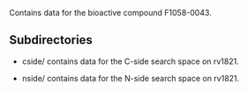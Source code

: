 Contains data for the bioactive compound F1058-0043.

## Subdirectories

- cside/ contains data for the C-side search space on rv1821.

- nside/ contains data for the N-side search space on rv1821.

